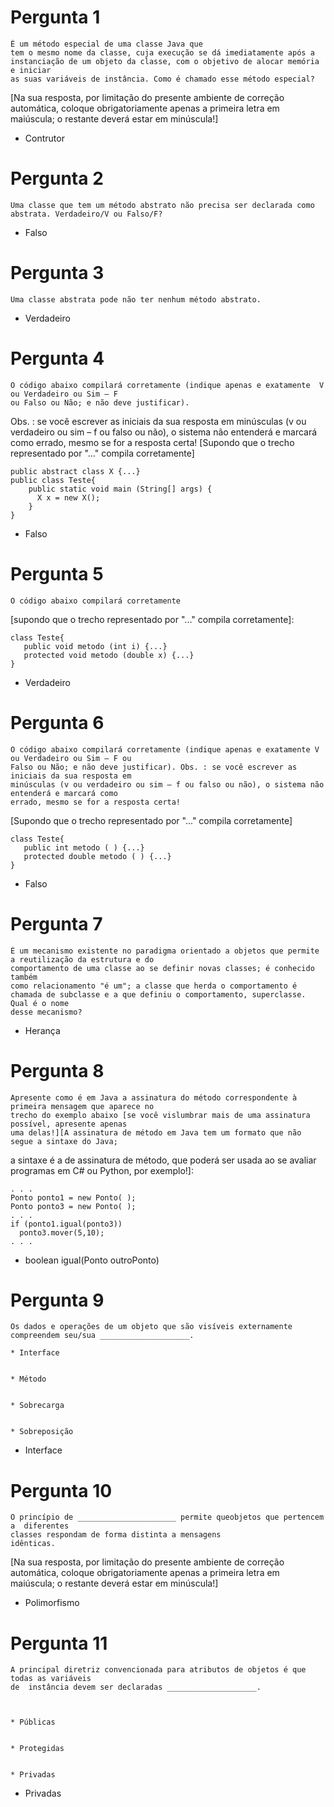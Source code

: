 #  Pergunta 1
    É um método especial de uma classe Java que
    tem o mesmo nome da classe, cuja execução se dá imediatamente após a
    instanciação de um objeto da classe, com o objetivo de alocar memória e iniciar
    as suas variáveis de instância. Como é chamado esse método especial? 
[Na sua resposta, por limitação do presente ambiente de correção automática, coloque obrigatoriamente apenas a primeira letra em maiúscula; o restante deverá estar em minúscula!]

* Contrutor

# Pergunta 2
    Uma classe que tem um método abstrato não precisa ser declarada como abstrata. Verdadeiro/V ou Falso/F?

* Falso

# Pergunta 3
    Uma classe abstrata pode não ter nenhum método abstrato.

* Verdadeiro

# Pergunta 4
    O código abaixo compilará corretamente (indique apenas e exatamente  V ou Verdadeiro ou Sim – F 
    ou Falso ou Não; e não deve justificar).
 Obs. : se você escrever as iniciais da sua resposta em 
    minúsculas (v ou verdadeiro ou sim – f ou falso ou não), o sistema não entenderá e marcará como 
    errado, mesmo se for a resposta certa! [Supondo que o trecho representado por "..." compila corretamente] 
  
    public abstract class X {...}
    public class Teste{
        public static void main (String[] args) {
          X x = new X();
        }
    }

* Falso

# Pergunta 5
    O código abaixo compilará corretamente 
   [supondo que o trecho representado por "..." compila corretamente]:


    class Teste{
       public void metodo (int i) {...}   
       protected void metodo (double x) {...}
    }

* Verdadeiro

# Pergunta 6
    O código abaixo compilará corretamente (indique apenas e exatamente V ou Verdadeiro ou Sim – F ou 
    Falso ou Não; e não deve justificar). Obs. : se você escrever as iniciais da sua resposta em 
    minúsculas (v ou verdadeiro ou sim – f ou falso ou não), o sistema não entenderá e marcará como 
    errado, mesmo se for a resposta certa!
 [Supondo que o trecho representado por "..." compila corretamente]

    class Teste{
       public int metodo ( ) {...}   
       protected double metodo ( ) {...}
    }

* Falso

# Pergunta 7
    É um mecanismo existente no paradigma orientado a objetos que permite a reutilização da estrutura e do
    comportamento de uma classe ao se definir novas classes; é conhecido também
    como relacionamento "é um"; a classe que herda o comportamento é
    chamada de subclasse e a que definiu o comportamento, superclasse. Qual é o nome
    desse mecanismo?

* Herança 

# Pergunta 8
    Apresente como é em Java a assinatura do método correspondente à primeira mensagem que aparece no 
    trecho do exemplo abaixo [se você vislumbrar mais de uma assinatura possível, apresente apenas 
    uma delas!][A assinatura de método em Java tem um formato que não segue a sintaxe do Java;
 a sintaxe é a de assinatura de método, que poderá ser usada ao se avaliar programas em C# ou Python, por exemplo!]:
    
    . . .
    Ponto ponto1 = new Ponto( );
    Ponto ponto3 = new Ponto( );
    . . .
    if (ponto1.igual(ponto3))
      ponto3.mover(5,10);
    . . .

* boolean igual(Ponto outroPonto)

#  Pergunta 9
    Os dados e operações de um objeto que são visíveis externamente compreendem seu/sua ____________________.

    * Interface


    * Método


    * Sobrecarga


    * Sobreposição

* Interface

# Pergunta 10
    O princípio de ______________________ permite queobjetos que pertencem a  diferentes  
    classes respondam de forma distinta a mensagens
    idênticas. 
[Na sua resposta, por limitação do presente ambiente de correção automática, coloque 
    obrigatoriamente apenas a primeira letra em maiúscula; o restante deverá estar em minúscula!]
* Polimorfismo

# Pergunta 11
    A principal diretriz convencionada para atributos de objetos é que todas as variáveis 
    de  instância devem ser declaradas ____________________.



    * Públicas


    * Protegidas


    * Privadas
* Privadas
